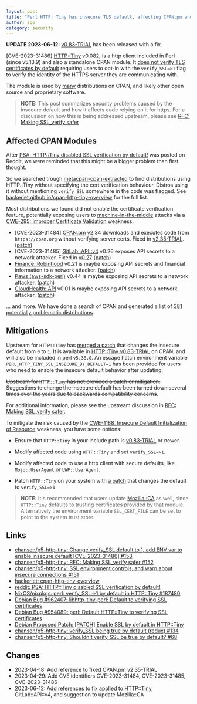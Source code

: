 ```yaml
---
layout: post
title: "Perl HTTP::Tiny has insecure TLS default, affecting CPAN.pm and other modules"
author: sgo
category: security
---
```


**UPDATE 2023-06-12:** [v0.83-TRIAL](https://metacpan.org/release/DAGOLDEN/HTTP-Tiny-0.083-TRIAL/) has been released with a fix.

\[CVE-2023-31486\] [HTTP::Tiny](https://metacpan.org/pod/HTTP::Tiny) v0.082, is a http client included in
Perl (since v5.13.9) and also a standalone CPAN module. It [does not verify TLS
certificates by default](https://metacpan.org/pod/HTTP::Tiny#SSL-SUPPORT) requiring users to opt-in with the `verify_SSL=>1` flag to verify the identity of the HTTPS server they are communicating with.

The module is used by
[many](https://hackeriet.github.io/cpan-http-tiny-overview/) distributions on
CPAN, and likely other open source and proprietary software.

> **NOTE:** This post summarizes security problems caused by the insecure default
> and how it affects code relying on it for https. For a
> discussion on how this is being addressed upstream, please see
> [RFC: Making SSL_verify safer](https://github.com/chansen/p5-http-tiny/issues/152)


## Affected CPAN Modules

After 
[PSA: HTTP::Tiny disabled SSL verification by
default!](https://www.reddit.com/r/perl/comments/111tadi/psa_httptiny_disabled_ssl_verification_by_default/) was posted on Reddit, we were reminded that this might be a bigger problem than first thought. 

So we searched trough
[metacpan-cpan-extracted](https://github.com/metacpan/metacpan-cpan-extracted)
to find distributions using HTTP::Tiny without specifying the cert verification
behaviour. Distros using it without mentioning `verify_SSL` somewhere in the code was flagged. See [hackeriet.github.io/cpan-http-tiny-overview](https://hackeriet.github.io/cpan-http-tiny-overview/) for the full list.

Most distributions we found did not enable the certificate verification feature, potentially exposing users to [machine-in-the-middle](https://www.internetsociety.org/resources/doc/2020/fact-sheet-machine-in-the-middle-attacks/Machine-in-the-middle) attacks via a [CWE-295: Improper Certificate Validation](https://cwe.mitre.org/data/definitions/295.html) weakness. 

- \[CVE-2023-31484\] [CPAN.pm](https://metacpan.org/pod/CPAN) v2.34 downloads and executes code from
  `https://cpan.org` without verifying server certs. Fixed in [v2.35-TRIAL](https://metacpan.org/release/ANDK/CPAN-2.35-TRIAL).
  ([patch](https://github.com/andk/cpanpm/commit/9c98370287f4e709924aee7c58ef21c85289a7f0))
- \[CVE-2023-31485\] [GitLab::API::v4](https://metacpan.org/dist/GitLab-API-v4) v0.26 exposes API
  secrets to a network attacker. Fixed in [v0.27](https://metacpan.org/release/BLUEFEET/GitLab-API-v4-0.27)
  ([patch](https://github.com/bluefeet/GitLab-API-v4/pull/57))
- [Finance::Robinhood](https://metacpan.org/dist/Finance-Robinhood) v0.21 is
  maybe exposing API secrets and financial information to a network
  attacker. ([patch](https://github.com/sanko/Finance-Robinhood/pull/6))
- [Paws (aws-sdk-perl)](https://metacpan.org/pod/Paws) v0.44 is
  maybe exposing API secrets to a network attacker. ([patch](https://github.com/pplu/aws-sdk-perl/pull/426))
- [CloudHealth::API](https://metacpan.org/pod/CloudHealth::API) v0.01 is maybe
  exposing API secrets to a network attacker.
  ([patch](https://github.com/pplu/cloudhealth-api-perl/pull/2))

... and more. We have done a search of CPAN and generated a list of [381 potentially problematic distributions](https://hackeriet.github.io/cpan-http-tiny-overview/).


## Mitigations

Upstream for `HTTP::Tiny` has [merged a patch](https://github.com/chansen/p5-http-tiny/pull/153) that changes the insecure default from `0` to `1`. It is available in [HTTP::Tiny v0.83-TRIAL](https://metacpan.org/release/DAGOLDEN/HTTP-Tiny-0.083-TRIAL/) on CPAN, and will also be included in perl `v5.38.0`. An escape hatch environment variable `PERL_HTTP_TINY_SSL_INSECURE_BY_DEFAULT=1` has been provided for users who need to enable the insecure default behavior after updating.

~~Upstream for `HTTP::Tiny` has not provided a patch or mitigation. Suggestions to change the insecure default has been turned down several times over the years due to backwards compatibility concerns~~.

For additional information, please see the upstream discussion in [RFC: Making SSL_verify safer](https://github.com/chansen/p5-http-tiny/issues/152).

To mitigate the risk caused by the [CWE-1188: Insecure Default Initialization of Resource](https://cwe.mitre.org/data/definitions/1188.html) weakness, you have some options:

- Ensure that `HTTP::Tiny` in your include path is [v0.83-TRIAL](https://metacpan.org/release/DAGOLDEN/HTTP-Tiny-0.083-TRIAL/) or newer.

- Modify affected code using `HTTP::Tiny` and set `verify_SSL=>1`.

- Modify affected code to use a http client with secure defaults, like
  `Mojo::UserAgent` or `LWP::UserAgent`.

- Patch `HTTP::Tiny` on your system with [a patch](https://github.com/chansen/p5-http-tiny/commit/77f557ef84698efeb6eed04e4a9704eaf85b741d.patch) that changes the default to `verify_SSL=>1`.

> **NOTE:** It's recommended that users update [Mozilla::CA](https://metacpan.org/pod/Mozilla::CA) as well, since `HTTP::Tiny` defaults to trusting certificates provided by that module. Alternatively the environment variable `SSL_CERT_FILE` can be set to point to the system trust store.

## Links
- [chansen/p5-http-tiny: Change verify_SSL default to 1, add ENV var to enable insecure default \[CVE-2023-31486\] #153](https://github.com/chansen/p5-http-tiny/pull/153)
- [chansen/p5-http-tiny: RFC: Making SSL_verify  safer #152](https://github.com/chansen/p5-http-tiny/issues/152)
- [chansen/p5-http-tiny: SSL environment controls, and warn about insecure connections #151](https://github.com/chansen/p5-http-tiny/pull/151)
- [hackeriet: cpan-http-tiny-overview](https://hackeriet.github.io/cpan-http-tiny-overview/)
- [reddit: PSA: HTTP::Tiny disabled SSL verification by default!](https://www.reddit.com/r/perl/comments/111tadi/psa_httptiny_disabled_ssl_verification_by_default/)
- [NixOS/nixpkgs: perl: verify_SSL=>1 by default in HTTP::Tiny #187480](https://github.com/NixOS/nixpkgs/pull/187480)
- [Debian Bug #962407: libhttp-tiny-perl: Default to verifying SSL certificates](https://bugs.debian.org/cgi-bin/bugreport.cgi?bug=962407)
- [Debian Bug #954089: perl: Default HTTP::Tiny to verifying SSL certificates](https://bugs.debian.org/cgi-bin/bugreport.cgi?bug=954089)
- [Debian Proposed Patch: \[PATCH\] Enable SSL by default in HTTP::Tiny](https://salsa.debian.org/perl-team/interpreter/perl/-/commit/1490431e40e22052f75a0b3449f1f53cbd27ba92.patch)
- [chansen/p5-http-tiny: verify_SSL being true by default (redux) #134](https://github.com/chansen/p5-http-tiny/issues/134)
- [chansen/p5-http-tiny: Shouldn't verify_SSL be true by default? #68](https://github.com/chansen/p5-http-tiny/issues/68)

## Changes
- 2023-04-18: Add reference to fixed CPAN.pm v2.35-TRIAL
- 2023-04-29: Add CVE identifiers CVE-2023-31484, CVE-2023-31485, CVE-2023-31486
- 2023-06-12: Add references to fix applied to HTTP::Tiny, GitLab::API::v4, and suggestion to update Mozilla::CA

